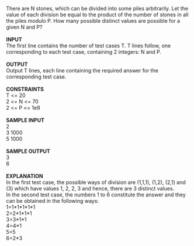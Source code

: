 <p>There are N stones, which can be divided into some piles arbitrarily. Let the value of each division be equal to the product of the number of stones in all the piles modulo P. How many possible distinct values are possible for a given N and P? <br>&nbsp;<br><strong>INPUT</strong> <br>The first line contains the number of test cases T. T lines follow, one corresponding to each test case, containing 2 integers: N and P. <br>&nbsp;<br><strong>OUTPUT</strong> <br>Output T lines, each line containing the required answer for the corresponding test case. <br>&nbsp;<br><strong>CONSTRAINTS</strong><br>T &lt;= 20 <br>2 &lt;= N &lt;= 70 <br>2 &lt;= P &lt;= 1e9 <br>&nbsp;<br><strong>SAMPLE INPUT</strong><br>2 <br>3 1000 <br>5 1000 <br>&nbsp;<br><strong>SAMPLE OUTPUT</strong> <br>3 <br>6 <br>&nbsp;<br><strong>EXPLANATION</strong><br>In the first test case, the possible ways of division are (1,1,1), (1,2), (2,1) and (3) which have values 1, 2, 2, 3 and hence, there are 3 distinct values. <br>In the second test case, the numbers 1 to 6 constitute the answer and they can be obtained in the following ways: <br>1=1*1*1*1*1 <br>2=2*1*1*1 <br>3=3*1*1 <br>4=4*1 <br>5=5 <br>6=2*3</p>